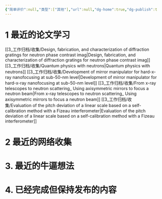 ```yaml
---
{"简单评价":null,"类型":["其他"],"url":null,"dg-home":true,"dg-publish":true,"tags":["gardenEntry"],"permalink":"/2_兴趣_日记与留档/收集/【数字花园的主页】/","dgPassFrontmatter":true}
---
```




# 1 最近的论文学习
[[3_工作归档/收集/Design, fabrication, and characterization of diffraction gratings for neutron phase contrast imag\|Design, fabrication, and characterization of diffraction gratings for neutron phase contrast imag]]
[[3_工作归档/收集/Quantum physics with neutrons\|Quantum physics with neutrons]]
[[3_工作归档/收集/Development of mirror manipulator for hard-x-ray nanofocusing at sub-50-nm level\|Development of mirror manipulator for hard-x-ray nanofocusing at sub-50-nm level]]
[[3_工作归档/收集/From x-ray telescopes to neutron scattering_ Using axisymmetric mirrors to focus a neutron beam\|From x-ray telescopes to neutron scattering_ Using axisymmetric mirrors to focus a neutron beam]]
[[3_工作归档/收集/Evaluation of the pitch deviation of a linear scale based on a self-calibration method with a Fizeau interferometer\|Evaluation of the pitch deviation of a linear scale based on a self-calibration method with a Fizeau interferometer]]



# 2 最近的网络收集






# 3. 最近的牛逼想法




# 4. 已经完成但保持发布的内容






